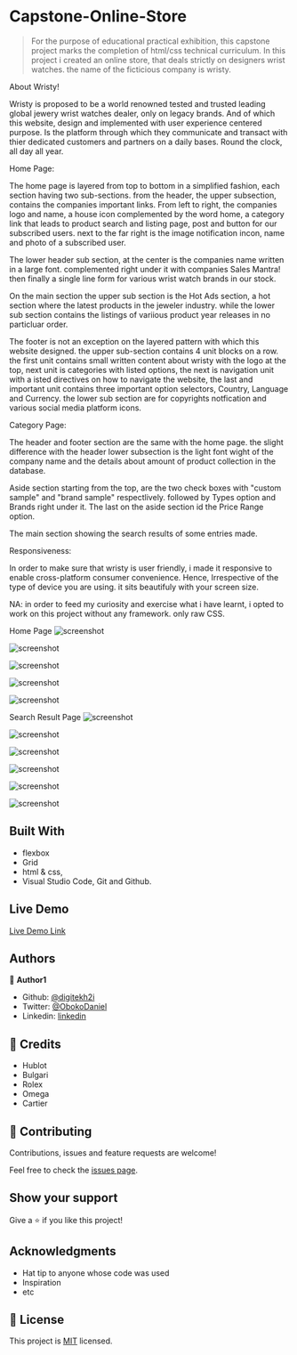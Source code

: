 # Capstone-Online-Store

> For the purpose of educational practical exhibition, this capstone project marks the completion of html/css technical curriculum. In this project i created an online store, that deals strictly on designers wrist watches. the name of the ficticious company is wristy.

About Wristy!

Wristy is proposed to be a world renowned tested and trusted leading global jewery wrist watches dealer, only on legacy brands. And of which this website, design and implemented with user experience centered purpose. Is the platform through which they communicate and transact with thier dedicated customers and partners on a daily bases. Round the clock, all day all year. 

Home Page:

The home page is layered from top to bottom in a simplified fashion, each section having two sub-sections. from the header, the upper subsection, contains the companies important links. From left to right, the companies logo and name, a house icon complemented by the word home, a category link that leads to product search and listing page, post and button for our subscribed users. next to the far right is the image notification incon, name and photo of a subscribed user. 

The lower header sub section, at the center is the companies name written in a large font. complemented right under it with companies Sales Mantra! 
then finally a single line form for various wrist watch brands in our stock.

On the main section the upper sub section is the Hot Ads section, a hot section where the latest products in the jeweler industry. while the lower sub section contains the listings of variious product year releases in no particluar order. 

The footer is not an exception on the layered pattern with which this website designed. the upper sub-section contains 4 unit blocks on a row. the first unit contains small written content about wristy with the logo at the top, next unit is categories with listed options, the next is navigation unit with a isted directives on how to navigate the website, the last and important unit contains three important option selectors, Country, Language and Currency. the lower sub section are for copyrights notfication and various social media platform icons.

Category Page:

The header and footer section are the same with the home page.  the slight difference with the header lower subsection is the light font wight of the company name and the details about amount of product collection in the database.

Aside section starting from the top, are the two check boxes with "custom sample" and "brand sample" respectlively. followed by Types option and Brands right under it. The last on the aside section id the Price Range option.

The main section showing the search results of some entries made. 

Responsiveness:

In order to make sure that wristy is user friendly, i made it responsive to enable cross-platform consumer convenience. Hence, Irrespective of the type of device you are using. it sits beautifuly with your screen size.

NA: in order to feed my curiosity and exercise what i have learnt, i opted to work on this project without any framework. only raw CSS.

Home Page
![screenshot](./media/Screenshothome1.png)

![screenshot](./media/Screenshothome2.png)

![screenshot](./media/Screenshot-hometablet1.png)

![screenshot](./media/Screenshotmobile.png)

![screenshot](./media/Screenshot-homemobilee.png)


Search Result Page
![screenshot](./media/Screenshotsearch-desktop.png)

![screenshot](./media/Screenshotsearchdesktop2.png)

![screenshot](./media/Screenshottablet1.png)

![screenshot](./media/Screenshotsearchtablet2.png)

![screenshot](./media/Screenshot-search-moblie.png)

![screenshot](./media/Screenshot-search-mobile2.png)




## Built With
- flexbox
- Grid
- html & css,
- Visual Studio Code, Git and Github.

## Live Demo
[Live Demo Link](https://rawcdn.githack.com/digitekh2i/Capstone-Online-shop/2bb5dd6a69e59bdc7d33e660732152200190123e/index.html)

## Authors

👤 **Author1**

- Github: [@digitekh2i](https://https://github.com/digitekh2i)
- Twitter: [@ObokoDaniel](https://twitter.com/ObokoDaniel)
- Linkedin: [linkedin](http://linkedin.com/in/daniel-dikachi-1luvtek101)

## 🤝 Credits
- Hublot
- Bulgari
- Rolex
- Omega
- Cartier 

## 🤝 Contributing

Contributions, issues and feature requests are welcome!

Feel free to check the [issues page](issues/).

## Show your support

Give a ⭐️ if you like this project!

## Acknowledgments

- Hat tip to anyone whose code was used
- Inspiration
- etc

## 📝 License

This project is [MIT](lic.url) licensed.
